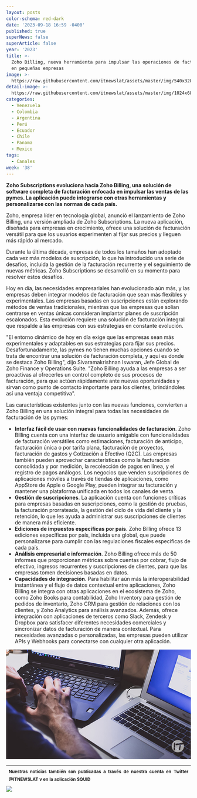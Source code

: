 ```yaml
---
layout: posts
color-schema: red-dark
date: '2023-09-18 16:59 -0400'
published: true
superNews: false
superArticle: false
year: '2023'
title: >-
  Zoho Billing, nueva herramienta para impulsar las operaciones de facturación
  en pequeñas empresas
image: >-
  https://raw.githubusercontent.com/itnewslat/assets/master/img/540x320/Usuario-Teclado-p.jpg
detail-image: >-
  https://raw.githubusercontent.com/itnewslat/assets/master/img/1024x680/Usuario-Teclado-g.jpg
categories:
  - Venezuela
  - Colombia
  - Argentina
  - Perú
  - Ecuador
  - Chile
  - Panama
  - Mexico
tags:
  - Canales
week: '38'
---
```

**Zoho Subscriptions evoluciona hacia Zoho Billing, una solución de software completa de facturación enfocada en impulsar las ventas de las pymes. La aplicación puede integrarse con otras herramientas y personalizarse con las normas de cada país.**

Zoho, empresa líder en tecnología global, anunció el lanzamiento de Zoho Billing, una versión ampliada de Zoho Subscriptions. La nueva aplicación, diseñada para empresas en crecimiento, ofrece una solución de facturación versátil para que los usuarios experimenten al fijar sus precios y lleguen más rápido al mercado.

Durante la última década, empresas de todos los tamaños han adoptado cada vez más modelos de suscripción, lo que ha introducido una serie de desafíos, incluida la gestión de la facturación recurrente y el seguimiento de nuevas métricas. Zoho Subscriptions se desarrolló en su momento para resolver estos desafíos.

Hoy en día, las necesidades empresariales han evolucionado aún más, y las empresas deben integrar modelos de facturación que sean más flexibles y experimentales. Las empresas basadas en suscripciones están explorando métodos de ventas tradicionales, mientras que las empresas que solían centrarse en ventas únicas consideran implantar planes de suscripción escalonados. Esta evolución requiere una solución de facturación integral que respalde a las empresas con sus estrategias en constante evolución.

"El entorno dinámico de hoy en día exige que las empresas sean más experimentales y adaptables en sus estrategias para fijar sus precios. Desafortunadamente, las pymes no tienen muchas opciones cuando se trata de encontrar una solución de facturación completa, y aquí es donde se destaca Zoho Billing", dijo Sivaramakrishnan Iswaran, Jefe Global de Zoho Finance y Operations Suite. "Zoho Billing ayuda a las empresas a ser proactivas al ofrecerles un control completo de sus procesos de facturación, para que actúen rápidamente ante nuevas oportunidades y sirvan como punto de contacto importante para los clientes, brindándoles así una ventaja competitiva".

Las características existentes junto con las nuevas funciones, convierten a Zoho Billing en una solución integral para todas las necesidades de facturación de las pymes:

- **Interfaz fácil de usar con nuevas funcionalidades de facturación**. Zoho Billing cuenta con una interfaz de usuario amigable con funcionalidades de facturación versátiles como estimaciones, facturación de anticipo, facturación única o por tarifa plana, facturación de proyectos, facturación de gastos y Cotización a Efectivo (Q2C). Las empresas también pueden aprovechar características como la facturación consolidada y por medición, la recolección de pagos en línea, y el registro de pagos análogos. Los negocios que venden suscripciones de aplicaciones móviles a través de tiendas de aplicaciones, como AppStore de Apple o Google Play, pueden integrar su facturación y mantener una plataforma unificada en todos los canales de venta.
- **Gestión de suscripciones**. La aplicación cuenta con funciones críticas para empresas basadas en suscripciones, como la gestión de pruebas, la facturación prorrateada, la gestión del ciclo de vida del cliente y la retención, lo que les ayuda a administrar sus suscripciones de clientes de manera más eficiente.
- **Ediciones de impuestos específicas por país**. Zoho Billing ofrece 13 ediciones específicas por país, incluida una global, que puede personalizarse para cumplir con las regulaciones fiscales específicas de cada país. 
- **Análisis empresarial e información**. Zoho Billing ofrece más de 50 informes que proporcionan métricas sobre cuentas por cobrar, flujo de efectivo, ingresos recurrentes y suscripciones de clientes, para que las empresas tomen decisiones basadas en datos.
- **Capacidades de integración**. Para habilitar aún más la interoperabilidad instantánea y el flujo de datos contextual entre aplicaciones, Zoho Billing se integra con otras aplicaciones en el ecosistema de Zoho, como Zoho Books para contabilidad, Zoho Inventory para gestión de pedidos de inventario, Zoho CRM para gestión de relaciones con los clientes, y Zoho Analytics para análisis avanzados. Además, ofrece integración con aplicaciones de terceros como Slack, Zendesk y Dropbox para satisfacer diferentes necesidades comerciales y sincronizar datos de facturación de manera contextual. Para necesidades avanzadas o personalizadas, las empresas pueden utilizar APIs y Webhooks para conectarse con cualquier otra aplicación.

![](https://raw.githubusercontent.com/itnewslat/assets/master/img/540x320/Usuario-Teclado-p.jpg)

<table style="height: 42px;" width="569">
<tbody>
<tr>
<td style="text-align: justify;"><sub><strong>Nuestras noticias también son publicadas a través de nuestra cuenta en Twitter <a href="https://twitter.com/itnewslat?lang=es">@ITNEWSLAT</a> y en la aplicación <a href="https://squidapp.co/en/">SQUID</a></strong></sub></td>
</tr>
</tbody>
</table>

<img src="https://tracker.metricool.com/c3po.jpg?hash=56f88a41e39ab42c063cc51676587a04"/>